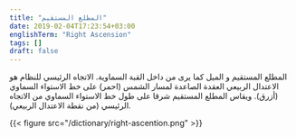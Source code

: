 ```yaml
---
title: "المطلع المستقيم"
date: 2019-02-04T17:23:54+03:00
englishTerm: "Right Ascension"
tags: []
draft: false
---
```


المطلع المستقيم و الميل كما يرى من داخل القبة السماوية. الاتجاه الرئيسي للنظام هو الاعتدال الربيعي العقدة الصاعدة لمسار الشمس (احمر) على خط الاستواء السماوي (أزرق). ويقاس المطلع المستقيم شرقا على طول خط الاستواء السماوي من الاتجاه الرئيسي (من نقطة الاعتدال الربيعي).

{{< figure src="/dictionary/right-ascention.png" >}}
